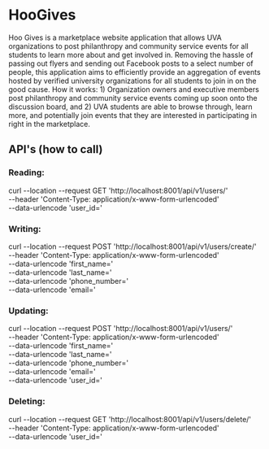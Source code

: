 # HooGives

Hoo Gives is a marketplace website application that allows UVA organizations to post philanthropy and community service events for all students to learn more about and get involved in.  Removing the hassle of passing out flyers and sending out Facebook posts to a select number of people, this application aims to efficiently provide an aggregation of events hosted by verified university organizations for all students to join in on the good cause.  How it works: 1) Organization owners and executive members post philanthropy and community service events coming up soon onto the discussion board, and 2) UVA students are able to browse through, learn more, and potentially join events that they are interested in participating in right in the marketplace.

## API's (how to call)

### Reading:

curl --location --request GET 'http://localhost:8001/api/v1/users/' \
--header 'Content-Type: application/x-www-form-urlencoded' \
--data-urlencode 'user_id=<insert-user-id>'

### Writing:

curl --location --request POST 'http://localhost:8001/api/v1/users/create/' \
--header 'Content-Type: application/x-www-form-urlencoded' \
--data-urlencode 'first_name=<insert-first-name>' \
--data-urlencode 'last_name=<insert-last-name>' \
--data-urlencode 'phone_number=<insert-phone-number>' \
--data-urlencode 'email=<insert-email>'

### Updating:

curl --location --request POST 'http://localhost:8001/api/v1/users/' \
--header 'Content-Type: application/x-www-form-urlencoded' \
--data-urlencode 'first_name=<insert-first-name>' \
--data-urlencode 'last_name=<insert-last-name>' \
--data-urlencode 'phone_number=<insert-phone-number>' \
--data-urlencode 'email=<insert-email>' \
--data-urlencode 'user_id=<insert-user-id>'

### Deleting:

curl --location --request GET 'http://localhost:8001/api/v1/users/delete/' \
--header 'Content-Type: application/x-www-form-urlencoded' \
--data-urlencode 'user_id=<insert-user-id>'
